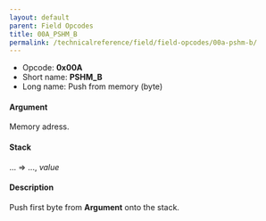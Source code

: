 ```yaml
---
layout: default
parent: Field Opcodes
title: 00A_PSHM_B
permalink: /technicalreference/field/field-opcodes/00a-pshm-b/
---
```


-   Opcode: **0x00A**
-   Short name: **PSHM\_B**
-   Long name: Push from memory (byte)

#### Argument

Memory adress.

#### Stack

... =&gt; ..., *value*

#### Description

Push first byte from **Argument** onto the stack.
